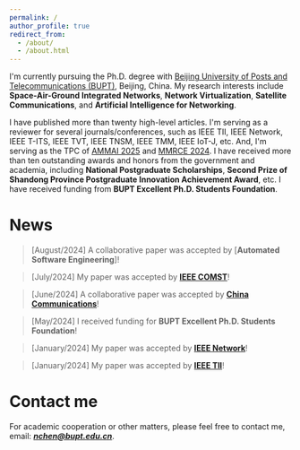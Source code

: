 ```yaml
---
permalink: /
author_profile: true
redirect_from: 
  - /about/
  - /about.html
---
```


I'm currently pursuing the Ph.D. degree with [Beijing University of Posts and Telecommunications (BUPT)](https://sice.bupt.edu.cn/), Beijing, China. My research interests include **Space-Air-Ground Integrated Networks**, **Network Virtualization**, **Satellite Communications**, and **Artificial Intelligence for Networking**.

I have published more than twenty high-level articles. I'm serving as a reviewer for several journals/conferences, such as IEEE TII, IEEE Network, IEEE T-ITS, IEEE TVT, IEEE TNSM, IEEE TMM, IEEE IoT-J, etc. And, I'm serving as the TPC of [AMMAI 2025](https://ammai.easyaca.com.cn/) and [MMRCE 2024](https://mmrce.easyaca.com.cn//). I have received more than ten outstanding awards and honors from the government and academia, including **National Postgraduate Scholarships**, **Second Prize of Shandong Province Postgraduate Innovation Achievement Award**, etc. I have received funding from **BUPT Excellent Ph.D. Students Foundation**.

News
======
> [August/2024] A collaborative paper was accepted by [**Automated Software Engineering**]!

> [July/2024] My paper was accepted by [**IEEE COMST**](https://ieeexplore.ieee.org/abstract/document/10587211)!

> [June/2024] A collaborative paper was accepted by [**China Communications**](http://www.cic-chinacommunications.cn/EN/10.23919/JCC.ja.2024-0128)!

> [May/2024] I received funding for **BUPT Excellent Ph.D. Students Foundation**!

> [January/2024] My paper was accepted by [**IEEE Network**](https://ieeexplore.ieee.org/abstract/document/10443704)!

> [January/2024] My paper was accepted by [**IEEE TII**](https://ieeexplore.ieee.org/abstract/document/10413579)!


Contact me
======
For academic cooperation or other matters, please feel free to contact me, email: _**<font color=red>nchen@bupt.edu.cn</font>**_.
